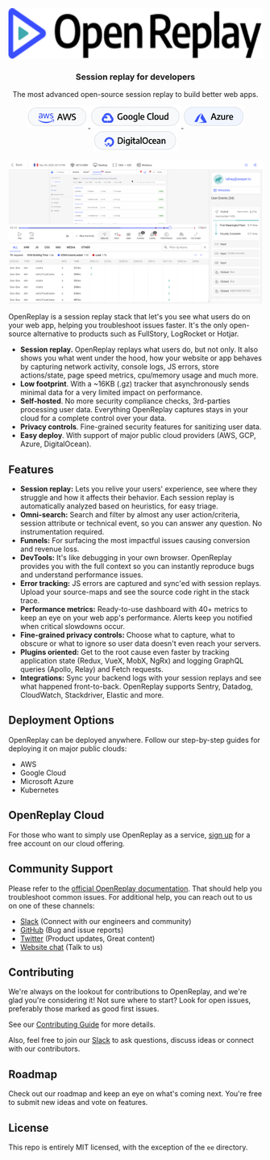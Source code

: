 <p align="center">
  <a href="https://openreplay.com">
    <img src="static/logo.svg" height="100">
  </a>
</p>

<h3 align="center">Session replay for developers</h3>
<p align="center">The most advanced open-source session replay to build better web apps.</p>

<p align="center">
  <a href="https://docs.openreplay.com/deployment/deploy-aws">
    <img src="static/deploy-aws.png" height="44"/>
  </a>

  <a href="https://docs.openreplay.com/deployment/deploy-gcp">
    <img src="static/deploy-gcp.png" height="44" />
  </a>

  <a href="https://docs.openreplay.com/deployment/deploy-azure">
    <img src="static/deploy-azure.png" height="44" />
  </a>

  <a href="https://docs.openreplay.com/deployment/deploy-digitalocean">
    <img src="static/deploy-do.png" height="44" />
  </a>
</p>

<p align="center">
  <a href="https://openreplay.com">
    <img src="static/replayer.png">
  </a>
</p>

OpenReplay is a session replay stack that let's you see what users do on your web app, helping you troubleshoot issues faster. It's the only open-source alternative to products such as FullStory, LogRocket or Hotjar.

- **Session replay.** OpenReplay replays what users do, but not only. It also shows you what went under the hood, how your website or app behaves by capturing network activity, console logs, JS errors, store actions/state, page speed metrics, cpu/memory usage and much more.
- **Low footprint**. With a ~16KB (.gz) tracker that asynchronously sends minimal data for a very limited impact on performance.
- **Self-hosted**. No more security compliance checks, 3rd-parties processing user data. Everything OpenReplay captures stays in your cloud for a complete control over your data.
- **Privacy controls**. Fine-grained security features for sanitizing user data.
- **Easy deploy**. With support of major public cloud providers (AWS, GCP, Azure, DigitalOcean).

## Features

- **Session replay:** Lets you relive your users' experience, see where they struggle and how it affects their behavior. Each session replay is automatically analyzed based on heuristics, for easy triage.
- **Omni-search:** Search and filter by almost any user action/criteria, session attribute or technical event, so you can answer any question. No instrumentation required.
- **Funnels:** For surfacing the most impactful issues causing conversion and revenue loss.
- **DevTools:** It's like debugging in your own browser. OpenReplay provides you with the full context so you can instantly reproduce bugs and understand performance issues.
- **Error tracking:** JS errors are captured and sync'ed with session replays. Upload your source-maps and see the source code right in the stack trace.
- **Performance metrics:** Ready-to-use dashboard with 40+ metrics to keep an eye on your web app's performance. Alerts keep you notified when critical slowdowns occur.
- **Fine-grained privacy controls:** Choose what to capture, what to obscure or what to ignore so user data doesn't even reach your servers.
- **Plugins oriented:** Get to the root cause even faster by tracking application state (Redux, VueX, MobX, NgRx) and logging GraphQL queries (Apollo, Relay) and Fetch requests.
- **Integrations:** Sync your backend logs with your session replays and see what happened front-to-back. OpenReplay supports Sentry, Datadog, CloudWatch, Stackdriver, Elastic and more.

## Deployment Options

OpenReplay can be deployed anywhere. Follow our step-by-step guides for deploying it on major public clouds:

- AWS
- Google Cloud
- Microsoft Azure
- Kubernetes

## OpenReplay Cloud

For those who want to simply use OpenReplay as a service, [sign up](https://asayer.io/register.html) for a free account on our cloud offering.

## Community Support

Please refer to the [official OpenReplay documentation](https://docs.openreplay.com/). That should help you troubleshoot common issues. For additional help, you can reach out to us on one of these channels:

- [Slack](https://slack.openreplay.com) (Connect with our engineers and community)
- [GitHub](https://github.com/openreplay) (Bug and issue reports)
- [Twitter](https://twitter.com/OpenReplayHQ) (Product updates, Great content)
- [Website chat](https://openreplay.com) (Talk to us)

## Contributing

We're always on the lookout for contributions to OpenReplay, and we're glad you're considering it! Not sure where to start? Look for open issues, preferably those marked as good first issues.

See our [Contributing Guide](CONTRIBUTING.md) for more details.

Also, feel free to join our [Slack](https://slack.openreplay.com) to ask questions, discuss ideas or connect with our  contributors.

## Roadmap

Check out our roadmap and keep an eye on what's coming next. You're free to submit new ideas and vote on features.

## License

This repo is entirely MIT licensed, with the exception of the `ee` directory.
